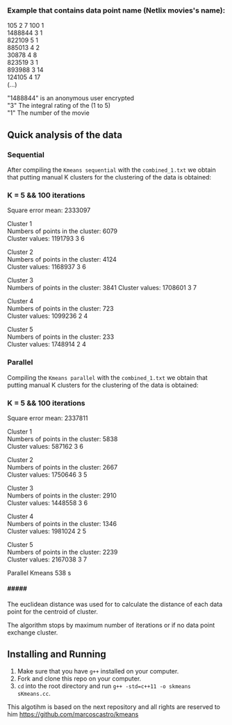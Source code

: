 <h3>Example that contains data point name (Netlix movies's name): </h3>


105 2 7 100 1 <br />
1488844 3 1 <br />
822109 5 1 <br />
885013 4 2 <br />
30878 4 8 <br />
823519 3 1 <br />
893988 3 14 <br />
124105 4 17 <br />
(...)<br />

"1488844" is an anonymous user encrypted <br />
"3" The integral rating of the  (1 to 5) <br />
"1" The number of the movie <br />


<h2>Quick analysis of the data </h2>

<h3>Sequential</h3>

After compiling the `Kmeans sequential` with the `combined_1.txt` we obtain that putting manual K clusters for the clustering of the data is obtained: <br />

<h3>K = 5 && 100 iterations</h3>

Square error mean: 2333097<br />

Cluster 1 <br />
Numbers of points in the cluster: 6079 <br />
Cluster values: 1191793 3 6 <br />

Cluster 2 <br />
Numbers of points in the cluster: 4124 <br />
Cluster values: 1168937 3 6 <br />

Cluster 3 <br />
Numbers of points in the cluster: 3841
Cluster values: 1708601 3 7 <br />

Cluster 4 <br />
Numbers of points in the cluster: 723 <br />
Cluster values: 1099236 2 4 <br />

Cluster 5 <br />
Numbers of points in the cluster: 233 <br />
Cluster values: 1748914 2 4 <br />

<h3>Parallel</h3>

Compiling the `Kmeans parallel` with the `combined_1.txt` we obtain that putting manual K clusters for the clustering of the data is obtained: 
<br />

<h3>K = 5 && 100 iterations</h3>

Square error mean: 2337811 <br />

Cluster 1 <br />
Numbers of points in the cluster: 5838 <br />
Cluster values: 587162 3 6 <br />

Cluster 2 <br />
Numbers of points in the cluster: 2667 <br />
Cluster values: 1750646 3 5 <br />

Cluster 3 <br />
Numbers of points in the cluster: 2910 <br />
Cluster values: 1448558 3 6 <br />

Cluster 4 <br />
Numbers of points in the cluster: 1346 <br />
Cluster values: 1981024 2 5 <br />

Cluster 5 <br />
Numbers of points in the cluster: 2239 <br />
Cluster values: 2167038 3 7 <br />

Parallel Kmeans 538 s <br />



<h4>#####</h4>


The euclidean distance was used for to calculate the distance of each data point for the centroid of cluster.

The algorithm stops by maximum number of iterations or if no data point exchange cluster.

</p>

## Installing and Running

1. Make sure that you have `g++` installed on your computer.
2. Fork and clone this repo on your computer.
3. `cd` into the root directory and run `g++ -std=c++11 -o skmeans sKmeans.cc`.



This algotihm is based on the next repository and all rights are reserved to him
https://github.com/marcoscastro/kmeans




